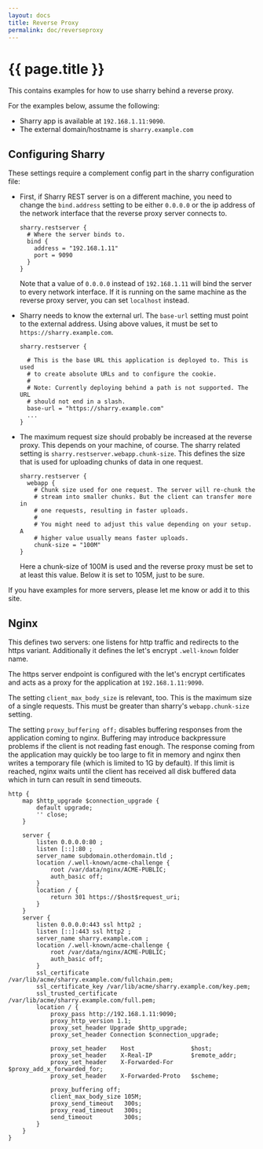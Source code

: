 ```yaml
---
layout: docs
title: Reverse Proxy
permalink: doc/reverseproxy
---
```


# {{ page.title }}

This contains examples for how to use sharry behind a reverse proxy.

For the examples below, assume the following:

- Sharry app is available at `192.168.1.11:9090`.
- The external domain/hostname is `sharry.example.com`

## Configuring Sharry

These settings require a complement config part in the sharry
configuration file:

- First, if Sharry REST server is on a different machine, you need to
  change the `bind.address` setting to be either `0.0.0.0` or the ip
  address of the network interface that the reverse proxy server
  connects to.

  ```
  sharry.restserver {
    # Where the server binds to.
    bind {
      address = "192.168.1.11"
      port = 9090
    }
  }
  ```

  Note that a value of `0.0.0.0` instead of `192.168.1.11` will bind
  the server to every network interface. If it is running on the same
  machine as the reverse proxy server, you can set `localhost`
  instead.
- Sharry needs to know the external url. The `base-url` setting must
  point to the external address. Using above values, it must be set to
  `https://sharry.example.com`.

  ```
  sharry.restserver {

    # This is the base URL this application is deployed to. This is used
    # to create absolute URLs and to configure the cookie.
    #
    # Note: Currently deploying behind a path is not supported. The URL
    # should not end in a slash.
    base-url = "https://sharry.example.com"
    ...
  }
  ```
- The maximum request size should probably be increased at the reverse
  proxy. This depends on your machine, of course. The sharry related
  setting is `sharry.restserver.webapp.chunk-size`. This defines the
  size that is used for uploading chunks of data in one request.

  ```
  sharry.restserver {
    webapp {
      # Chunk size used for one request. The server will re-chunk the
      # stream into smaller chunks. But the client can transfer more in
      # one requests, resulting in faster uploads.
      #
      # You might need to adjust this value depending on your setup. A
      # higher value usually means faster uploads.
      chunk-size = "100M"
  }
  ```

  Here a chunk-size of 100M is used and the reverse proxy must be set
  to at least this value. Below it is set to 105M, just to be sure.


If you have examples for more servers, please let me know or add it to
this site.

## Nginx

This defines two servers: one listens for http traffic and redirects
to the https variant. Additionally it defines the let's encrypt
`.well-known` folder name.

The https server endpoint is configured with the let's encrypt
certificates and acts as a proxy for the application at
`192.168.1.11:9090`.

The setting `client_max_body_size` is relevant, too. This is the
maximum size of a single requests. This must be greater than sharry's
`webapp.chunk-size` setting.

The setting `proxy_buffering off;` disables buffering responses from
the application coming to nginx. Buffering may introduce backpressure
problems if the client is not reading fast enough. The response coming
from the application may quickly be too large to fit in memory and
nginx then writes a temporary file (which is limited to 1G by
default). If this limit is reached, nginx waits until the client has
received all disk buffered data which in turn can result in send
timeouts.


```
http {
    map $http_upgrade $connection_upgrade {
        default upgrade;
        '' close;
    }

    server {
        listen 0.0.0.0:80 ;
        listen [::]:80 ;
        server_name subdomain.otherdomain.tld ;
        location /.well-known/acme-challenge {
            root /var/data/nginx/ACME-PUBLIC;
            auth_basic off;
        }
        location / {
            return 301 https://$host$request_uri;
        }
    }
    server {
        listen 0.0.0.0:443 ssl http2 ;
        listen [::]:443 ssl http2 ;
        server_name sharry.example.com ;
        location /.well-known/acme-challenge {
            root /var/data/nginx/ACME-PUBLIC;
            auth_basic off;
        }
        ssl_certificate /var/lib/acme/sharry.example.com/fullchain.pem;
        ssl_certificate_key /var/lib/acme/sharry.example.com/key.pem;
        ssl_trusted_certificate /var/lib/acme/sharry.example.com/full.pem;
        location / {
            proxy_pass http://192.168.1.11:9090;
            proxy_http_version 1.1;
            proxy_set_header Upgrade $http_upgrade;
            proxy_set_header Connection $connection_upgrade;

            proxy_set_header    Host                $host;
            proxy_set_header    X-Real-IP           $remote_addr;
            proxy_set_header    X-Forwarded-For     $proxy_add_x_forwarded_for;
            proxy_set_header    X-Forwarded-Proto   $scheme;

            proxy_buffering off;
            client_max_body_size 105M;
            proxy_send_timeout   300s;
            proxy_read_timeout   300s;
            send_timeout         300s;
        }
    }
}
```
